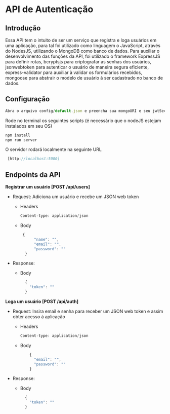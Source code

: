 # API de Autenticação

## **Introdução**

Essa API tem o intuito de ser um serviço que registra e loga usuários em uma aplicação, para tal foi utilizado como linguagem o JavaScript, através do NodesJS, utilizando o MongoDB como banco de dados. Para auxiliar o desenvolvimento das funções da API, foi utilizado o framework ExpressJS para definir rotas, bcryptsjs para criptografar as senhas dos usuários, jsonwebtoken para autenticar o usuário de maneira segura eficiente, express-validator para auxiliar à validar os formulários recebidos, mongoose para abstrair o modelo de usuário à ser cadastrado no banco de dados.

## Configuração

```jsx
Abra o arquivo config/default.json e preencha sua mongoURI e seu jwtSecret
```

Rode no terminal os seguintes scripts (é necessário que o nodeJS estejam instalados em seu OS)

```jsx
npm install
npm run server
```

O servidor rodará localmente na seguinte URL

```jsx
 [http://localhost:5000]
```

## Endpoints da API

**Registrar um usuário [POST /api/users]**

- Request: Adiciona um usuário e recebe um JSON web token
    - Headers
        
        ```jsx
        Content-type: application/json
        ```
        
    - Body
        
        ```jsx
         {
              "name": "",
              "email": "",
              "password": ""
          }
        ```
        
- Response:
    - Body
        
        ```jsx
          {
            "token": ""
          }
        ```
        

**Loga um usuário [POST /api/auth]**

- Request: Insira email e senha para receber um JSON web token e assim obter acesso à aplicação
    - Headers
        
        ```jsx
        Content-type: application/json
        ```
        
    - Body
        
        ```jsx
            {
              "email": "",
              "password": ""
            }
        ```
        
- Response:
    - Body
        
        ```jsx
          {
            "token": ""
          }
        ```
        

##
